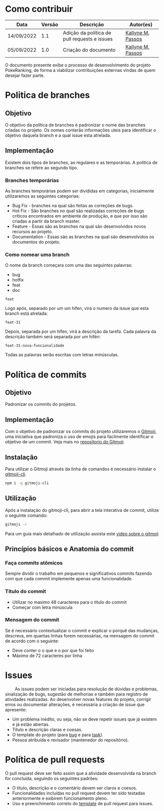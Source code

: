 # Como contribuir

| Data  | Versão   | Descrição                    |  Autor(es) |
| ------ | ---------- | ------------------------------ |  ----- |
| 14/09/2022   | 1.1 | Adição da política de pull requests e issues  | [Kallyne M. Passos](https://github.com/kazpmcd) |
| 05/09/2022   | 1.0 | Criação do documento  | [Kallyne M. Passos](https://github.com/kazpmcd) |


O documento presente exibe o processo de desenvolvimento do projeto PokeRanking, de forma a viabilizar contribuições externas vindas de quem desejar fazer parte.


# Politica de branches

## Objetivo

O objetivo da política de branches é padronizar o nome das branches criadas no projeto. Os nomes conterão informações uteis para identificar o objetivo daquela branch e a qual issue esta atrelada.

## Implementação

Existem dois tipos de branches, as regulares e as temporárias. A política de branches se refere ao segundo tipo.

### Branches temporárias

As branches temporárias podem ser divididas em categorias, inicialmente utilizaremos as seguintes categorias:

- Bug Fix - branches na qual são feitas as correções de bugs.
- Hot Fix - São branches no qual são realizadas correções de bugs críticos encontrados em ambiente de produção, e que por isso são criadas a partir da branch master.
- Feature - Essas são as branches na qual são desenvolvidos novos recursos ao projeto.
- Documentation - Essas são as branches na qual são desenvolvidos os documentos do projeto.

### Como nomear uma branch

O nome da branch começara com uma das seguintes palavras:

- bug
- hotfix
- feat
- doc

```
feat
```

Logo após, separado por um um hífen, virá o numero da issue que esta branch está atrelada:

```
feat-31
```

Depois, separada por um hífen, virá a descrição da tarefa. Cada palavra da descrição também será separada por um hifén:

```
feat-31-nova-funcionalidade
```

Todas as palavras serão escritas com letras minúsculas.


# Política de commits

## Objetivo

Padronizar os commits do projetos.

## Implementação

Com o objetivo de padronizar os commits do projeto utilizaremos o [Gitmoji](https://gitmoji.dev/), uma iniciativa que padroniza o uso de emojis para facilmente identificar o objetivo de um commit. Veja mais no [repositorio do Gitmoji](https://github.com/carloscuesta/gitmoji).

## Instalação

Para utilizar o Gitmoji através da linha de comandos é necessário instalar o [gitmoji-cli](https://github.com/carloscuesta/gitmoji-cli).

```bash
npm i -g gitmoji-cli
```

## Utilização

Após a instalação do gitmoji-cli, para abrir a tela interativa de commit, utilize o seguinte comando:

```bash
gitmoji -c
```

Para um guia mais detalhado de utilização assista este [video sobre o gitmoji](https://youtu.be/49a9M17ZikI?t=59)

## Princípios básicos e Anatomia do commit

### Faça commits atômicos

Sempre dividir o trabalho em pequenos e significativos commits fazendo com que cada commit implemente apenas uma funcionalidade.

### Título do commit

- Utilizar no maximo 48 caracteres para o titulo do commit
- Começar com letra minúscula

### Mensagem do commit

Se é necessário contextualizar o commit e explicar o porquê das mudanças, descreva, em quantas linhas forem necessárias, na mensagem do commit de acordo com o seguinte:

- Deve conter o o que e o por que foi feito
- Máximo de 72 caracteres por linha


# Issues
   As issues podem ser iniciadas para resolução de dúvidas e problemas, sinalização de bugs, sugestão de melhorias e também para registro de atividades realizadas. Ao desenvolver novas features do projeto, corrigir erros ou documentar alterações, é necessária a criação de issue que apresente:
   - Um problema inédito, ou seja, não se deve repetir issues que já existem e já estão abertas.
   -  Título e descrição claras e coesas.
   -  O template do projeto (para [bug](https://github.com/fga-eps-mds/2022-1-PokeRanking/blob/main/.github/ISSUE_TEMPLATE/bug.md) e para [task](https://github.com/fga-eps-mds/2022-1-PokeRanking/blob/main/.github/ISSUE_TEMPLATE/task.md)).
   -  Pessoa atribuída e revisador (mantenedor do repositório). 


# Política de pull requests
O pull request  deve ser feito assim que a atividade desenvolvida na branch for concluída, seguindo os seguintes padrões:

- O título, descrição e o comentário devem ser claros e coesos.
- Funcionalidades incluídas no pull request devem ter sido testadas anteriormente e exibirem funcionamento pleno. 
- Uso e preenchimento correto do [template](https://github.com/fga-eps-mds/2022-1-PokeRanking/blob/main/.github/pull_request_template.md) de pull request para issues.
